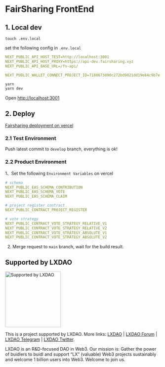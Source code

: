 # FairSharing FrontEnd

## 1. Local dev

```shell
touch .env.local
```
set the following config in `.env.local`
```yaml
NEXT_PUBLIC_API_HOST_TEST=http://localhost:3001
NEXT_PUBLIC_API_HOST_PROXY=https://api-dev.fairsharing.xyz
NEXT_PUBLIC_API_BASE_URL=/fs-api/

NEXT_PUBLIC_WALLET_CONNECT_PROJECT_ID=7188673890c272bd9021dd19e64c9b7e
```

```bash
yarn
yarn dev
```

Open [http://localhost:3001](http://localhost:3001)

## 2. Deploy

[Fairsharing deployment on vercel](https://vercel.com/lxdao/fairsharing)

### 2.1 Test Environment
Push latest commit to `develop` branch, everything is ok!

### 2.2 Product Environment

1、Set the following `Environment Variables` on vercel
```yaml
# schema
NEXT_PUBLIC_EAS_SCHEMA_CONTRIBUTION
NEXT_PUBLIC_EAS_SCHEMA_VOTE
NEXT_PUBLIC_EAS_SCHEMA_CLAIM

# project register contract
NEXT_PUBLIC_CONTRACT_PROJECT_REGISTER

# vote strategy
NEXT_PUBLIC_CONTRACT_VOTE_STRATEGY_RELATIVE_V1
NEXT_PUBLIC_CONTRACT_VOTE_STRATEGY_RELATIVE_V2
NEXT_PUBLIC_CONTRACT_VOTE_STRATEGY_ABSOLUTE_V1
NEXT_PUBLIC_CONTRACT_VOTE_STRATEGY_ABSOLUTE_V2
```

2. Merge request to `main` branch, wait for the build result.
## Supported by LXDAO

<a target="_blank" href="https://lxdao.io/"><img alt="Supported by LXDAO" src="https://bafkreib7wsfivsbtinvx7yfou2b556ab32pojbjutkxfhh7v3y45qkevui.ipfs.nftstorage.link/" width="180" /></a>

This is a project supported by LXDAO. More links: [LXDAO](https://lxdao.io/) | [LXDAO Forum](https://forum.lxdao.io/) | [LXDAO Telegram](https://t.me/LXDAO) | [LXDAO Twitter](https://twitter.com/LXDAO_Official).

LXDAO is an R&D-focused DAO in Web3. Our mission is: Gather the power of buidlers to buidl and support “LX” (valuable) Web3 projects sustainably and welcome 1 billion users into Web3. Welcome to join us.
